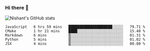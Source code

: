 ### Hi there 👋

<!--
**phoenixx1/phoenixx1** is a ✨ _special_ ✨ repository because its `README.md` (this file) appears on your GitHub profile.

Here are some ideas to get you started:

- 🔭 I’m currently working on ...
- 🌱 I’m currently learning ...
- 👯 I’m looking to collaborate on ...
- 🤔 I’m looking for help with ...
- 💬 Ask me about ...
- 📫 How to reach me: ...
- 😄 Pronouns: ...
- ⚡ Fun fact: ...
-->

![Nishant's GitHub stats](https://github-readme-stats.vercel.app/api?username=phoenixx1&count_private=true)   
<!--START_SECTION:waka-->
```text
JavaScript   6 hrs 59 mins   ████████████████████░░░░░   79.71 % 
CMake        1 hr 21 mins    ████░░░░░░░░░░░░░░░░░░░░░   15.40 % 
Markdown     6 mins          ▒░░░░░░░░░░░░░░░░░░░░░░░░   01.31 % 
Python       5 mins          ▒░░░░░░░░░░░░░░░░░░░░░░░░   01.02 % 
JSX          4 mins          ▒░░░░░░░░░░░░░░░░░░░░░░░░   00.80 % 
```
<!--END_SECTION:waka-->
